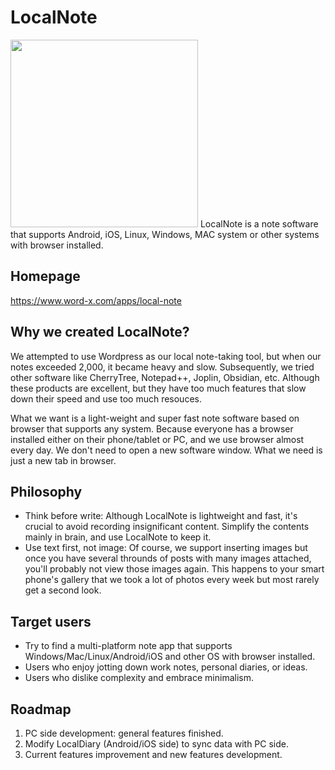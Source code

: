 # LocalNote
<img src="https://github.com/word-x/LocalNote/assets/29170706/c5b0d5db-0470-4254-b51f-96007eccd00e"  width="300" height="300">
LocalNote is a note software that supports Android, iOS, Linux, Windows, MAC system or other systems with browser installed.

## Homepage

https://www.word-x.com/apps/local-note

## Why we created LocalNote?
We attempted to use Wordpress as our local note-taking tool, but when our notes exceeded 2,000, it became heavy and slow. Subsequently, we tried other software like CherryTree, Notepad++, Joplin, Obsidian, etc. Although these products are excellent, but they have too much features that slow down their speed and use too much resouces.

What we want is a light-weight and super fast note software based on browser that supports any system. Because everyone has a browser installed either on their phone/tablet or PC, and we use browser almost every day. We don't need to open a new software window. What we need is just a new tab in browser.

## Philosophy
- Think before write: Although LocalNote is lightweight and fast, it's crucial to avoid recording insignificant content. Simplify the contents mainly in brain, and use LocalNote to keep it.
- Use text first, not image: Of course, we support inserting images but once you have several throunds of posts with many images attached, you'll probably not view those images again. This happens to your smart phone's gallery that we took a lot of photos every week but most rarely get a second look. 

## Target users
- Try to find a multi-platform note app that supports Windows/Mac/Linux/Android/iOS and other OS with browser installed.
- Users who enjoy jotting down work notes, personal diaries, or ideas.
- Users who dislike complexity and embrace minimalism.

## Roadmap
1. PC side development: general features finished.
2. Modify LocalDiary (Android/iOS side) to sync data with PC side.
3. Current features improvement and new features development. 

